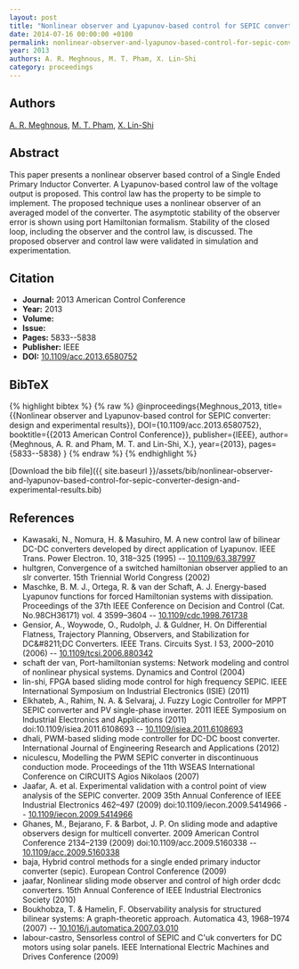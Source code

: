 ```yaml
---
layout: post
title: "Nonlinear observer and Lyapunov-based control for SEPIC converter: design and experimental results"
date: 2014-07-16 00:00:00 +0100
permalink: nonlinear-observer-and-lyapunov-based-control-for-sepic-converter-design-and-experimental-results
year: 2013
authors: A. R. Meghnous, M. T. Pham, X. Lin-Shi
category: proceedings
---
```

 
## Authors
[A. R. Meghnous](authors/ahmed-r-meghnous), [M. T. Pham](authors/minh-tu-pham), [X. Lin-Shi](authors/xuefang-lin-shi)
 
## Abstract
This paper presents a nonlinear observer based control of a Single Ended Primary Inductor Converter. A Lyapunov-based control law of the voltage output is proposed. This control law has the property to be simple to implement. The proposed technique uses a nonlinear observer of an averaged model of the converter. The asymptotic stability of the observer error is shown using port Hamiltonian formalism. Stability of the closed loop, including the observer and the control law, is discussed. The proposed observer and control law were validated in simulation and experimentation.
 
## Citation
- **Journal:** 2013 American Control Conference
- **Year:** 2013
- **Volume:** 
- **Issue:** 
- **Pages:** 5833--5838
- **Publisher:** IEEE
- **DOI:** [10.1109/acc.2013.6580752](https://doi.org/10.1109/acc.2013.6580752)
 
## BibTeX
{% highlight bibtex %}
{% raw %}
@inproceedings{Meghnous_2013,
  title={{Nonlinear observer and Lyapunov-based control for SEPIC converter: design and experimental results}},
  DOI={10.1109/acc.2013.6580752},
  booktitle={{2013 American Control Conference}},
  publisher={IEEE},
  author={Meghnous, A. R. and Pham, M. T. and Lin-Shi, X.},
  year={2013},
  pages={5833--5838}
}
{% endraw %}
{% endhighlight %}
 
[Download the bib file]({{ site.baseurl }}/assets/bib/nonlinear-observer-and-lyapunov-based-control-for-sepic-converter-design-and-experimental-results.bib)
 
## References
- Kawasaki, N., Nomura, H. & Masuhiro, M. A new control law of bilinear DC-DC converters developed by direct application of Lyapunov. IEEE Trans. Power Electron. 10, 318–325 (1995) -- [10.1109/63.387997](https://doi.org/10.1109/63.387997)
- hultgren, Convergence of a switched hamiltonian observer applied to an slr converter. 15th Triennial World Congress (2002)
- Maschke, B. M. J., Ortega, R. & van der Schaft, A. J. Energy-based Lyapunov functions for forced Hamiltonian systems with dissipation. Proceedings of the 37th IEEE Conference on Decision and Control (Cat. No.98CH36171) vol. 4 3599–3604 -- [10.1109/cdc.1998.761738](https://doi.org/10.1109/cdc.1998.761738)
- Gensior, A., Woywode, O., Rudolph, J. & Guldner, H. On Differential Flatness, Trajectory Planning, Observers, and Stabilization for DC&amp;#8211;DC Converters. IEEE Trans. Circuits Syst. I 53, 2000–2010 (2006) -- [10.1109/tcsi.2006.880342](https://doi.org/10.1109/tcsi.2006.880342)
- schaft der van, Port-hamiltonian systems: Network modeling and control of nonlinear physical systems. Dynamics and Control (2004)
- lin-shi, FPGA based sliding mode control for high frequency SEPIC. IEEE International Symposium on Industrial Electronics (ISIE) (2011)
- Elkhateb, A., Rahim, N. A. & Selvaraj, J. Fuzzy Logic Controller for MPPT SEPIC converter and PV single-phase inverter. 2011 IEEE Symposium on Industrial Electronics and Applications (2011) doi:10.1109/isiea.2011.6108693 -- [10.1109/isiea.2011.6108693](https://doi.org/10.1109/isiea.2011.6108693)
- dhali, PWM-based sliding mode controller for DC-DC boost converter. International Journal of Engineering Research and Applications (2012)
- niculescu, Modelling the PWM SEPIC converter in discontinuous conduction mode. Proceedings of the 11th WSEAS International Conference on CIRCUITS Agios Nikolaos (2007)
- Jaafar, A. et al. Experimental validation with a control point of view analysis of the SEPIC converter. 2009 35th Annual Conference of IEEE Industrial Electronics 462–497 (2009) doi:10.1109/iecon.2009.5414966 -- [10.1109/iecon.2009.5414966](https://doi.org/10.1109/iecon.2009.5414966)
- Ghanes, M., Bejarano, F. & Barbot, J. P. On sliding mode and adaptive observers design for multicell converter. 2009 American Control Conference 2134–2139 (2009) doi:10.1109/acc.2009.5160338 -- [10.1109/acc.2009.5160338](https://doi.org/10.1109/acc.2009.5160338)
- baja, Hybrid control methods for a single ended primary inductor converter (sepic). European Control Conference (2009)
- jaafar, Nonlinear sliding mode observer and control of high order dcdc converters. 15th Annual Conference of IEEE Industrial Electronics Society (2010)
- Boukhobza, T. & Hamelin, F. Observability analysis for structured bilinear systems: A graph-theoretic approach. Automatica 43, 1968–1974 (2007) -- [10.1016/j.automatica.2007.03.010](https://doi.org/10.1016/j.automatica.2007.03.010)
- labour-castro, Sensorless control of SEPIC and C'uk converters for DC motors using solar panels. IEEE International Electric Machines and Drives Conference (2009)


